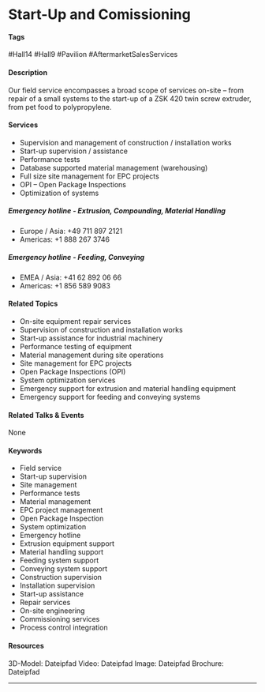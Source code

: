 # Start-Up and Comissioning

#### Tags
#Hall14 #Hall9 #Pavilion #AftermarketSalesServices 

#### Description
Our field service encompasses a broad scope of services on-site – from repair of a small systems to the start-up of a ZSK 420 twin screw extruder, from pet food to polypropylene.

#### Services
- Supervision and management of construction / installation works
- Start-up supervision / assistance
- Performance tests
- Database supported material management (warehousing)
- Full size site management for EPC projects
- OPI – Open Package Inspections
- Optimization of systems

##### Emergency hotline - Extrusion, Compounding, Material Handling
- Europe / Asia: +49 711 897 2121
- Americas: +1 888 267 3746

##### Emergency hotline - Feeding, Conveying
- EMEA / Asia: +41 62 892 06 66
- Americas: +1 856 589 9083

#### Related Topics
- On-site equipment repair services​
- Supervision of construction and installation works​
- Start-up assistance for industrial machinery​
- Performance testing of equipment​
- Material management during site operations​
- Site management for EPC projects​
- Open Package Inspections (OPI)​
- System optimization services​
- Emergency support for extrusion and material handling equipment​
- Emergency support for feeding and conveying systems

#### Related Talks & Events
None

#### Keywords
- Field service​
- Start-up supervision​
- Site management​
- Performance tests​
- Material management​
- EPC project management​
- Open Package Inspection​
- System optimization​
- Emergency hotline​
- Extrusion equipment support​
- Material handling support​
- Feeding system support​
- Conveying system support​
- Construction supervision​
- Installation supervision​
- Start-up assistance​
- Repair services​
- On-site engineering​
- Commissioning services​
- Process control integration

#### Resources
3D-Model: Dateipfad 
Video: Dateipfad
Image: Dateipfad
Brochure: Dateipfad

---